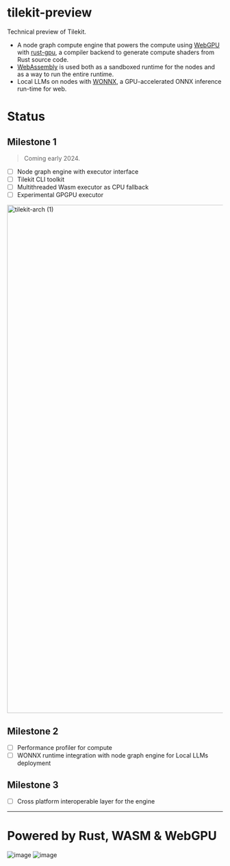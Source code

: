 # tilekit-preview

Technical preview of Tilekit.

- A node graph compute engine that powers the compute using [WebGPU](https://developer.mozilla.org/en-US/docs/Web/API/WebGPU_API) with [rust-gpu](https://github.com/EmbarkStudios/rust-gpu), a compiler backend to generate compute shaders from Rust source code.
- [WebAssembly](https://webassembly.org/) is used both as a sandboxed runtime for the nodes and as a way to run the entire runtime.
- Local LLMs on nodes with [WONNX](https://github.com/webonnx/wonnx),  a GPU-accelerated ONNX inference run-time for web.

# Status

## Milestone 1

> Coming early 2024.

- [ ]  Node graph engine with executor interface
- [ ]  Tilekit CLI toolkit
- [ ]  Multithreaded Wasm executor as CPU fallback
- [ ]  Experimental GPGPU executor

<img width="1184" alt="tilekit-arch (1)" src="https://github.com/feynon/tilekit-preview/assets/41825871/adb2b437-109d-4857-8fd4-0b40b6a85598">


## Milestone 2
- [ ] Performance profiler for compute
- [ ]  WONNX runtime integration with node graph engine for Local LLMs deployment

## Milestone 3
- [ ] Cross platform interoperable layer for the engine
---

# **Powered by Rust, WASM & WebGPU**

![image](https://github.com/feynon/tilekit-preview/assets/41825871/89648d1d-9652-4694-9307-0a7d87e8e274)
![image](https://github.com/feynon/tilekit-preview/assets/41825871/6af9d073-ffb0-4f46-8b12-43488c2d0263)
